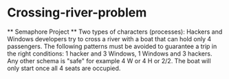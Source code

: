 # Crossing-river-problem
** Semaphore Project **
Two types of characters (processes): Hackers and Windows developers try to cross a river with a boat that can hold only 4 passengers. The following patterns must be avoided to guarantee a trip in the right conditions: 1 hacker and 3 Windows, 1 Windows and 3 hackers. Any other schema is "safe" for example 4 W or 4 H or 2/2. The boat will only start once all 4 seats are occupied.
